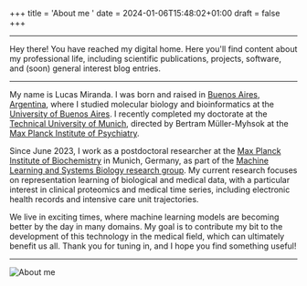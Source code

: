 +++
title = 'About me '
date = 2024-01-06T15:48:02+01:00
draft = false
+++

---

Hey there! You have reached my digital home. Here you'll find content about my professional life, including scientific publications, projects, software, and (soon) general interest blog entries. 

---

My name is Lucas Miranda. I was born and raised in [Buenos Aires, Argentina](https://www.youtube.com/watch?v=Pb9Hv9lw5Tw), where I studied molecular biology and bioinformatics at the [University of Buenos Aires](https://www.uba.ar/). I recently completed my doctorate at the [Technical University of Munich](https://www.tum.de/en/), directed by Bertram Müller-Myhsok at the [Max Planck Institute of Psychiatry](https://www.psych.mpg.de/1495975/mueller_myhsok).

Since June 2023, I work as a postdoctoral researcher at the [Max Planck Institute of Biochemistry](https://www.biochem.mpg.de/en) in Munich, Germany, as part of the [Machine Learning and Systems Biology research group](https://www.biochem.mpg.de/borgwardt). My current research focuses on representation learning of biological and medical data, with a particular interest in clinical proteomics and medical time series, including electronic health records and intensive care unit trajectories.

We live in exciting times, where machine learning models are becoming better by the day in many domains. My goal is to contribute my bit to the development of this technology in the medical field, which can ultimately benefit us all. Thank you for tuning in, and I hope you find something useful!

---

![About me](../../cover.jpeg)